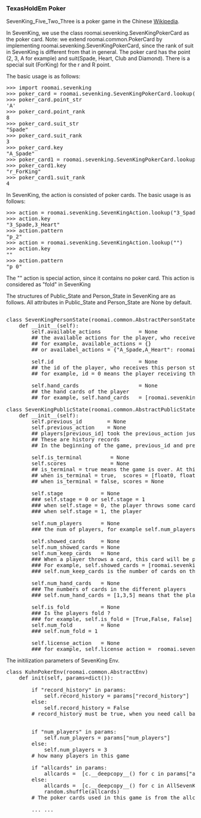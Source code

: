 ### TexasHoldEm Poker


SevenKing_Five_Two_Three is a poker game in the Chinese [Wikipedia](https://zh.wikipedia.org/wiki/7%E9%AC%BC523).


In SevenKing, we use the class roomai.sevenking.SevenKingPokerCard as the poker card. Note: we extend roomai.common.PokerCard by implementing roomai.sevenking.SevenKingPokerCard, since the rank of suit in SevenKing is different from that in general.
The poker card has the point (2, 3, A for example) and suit(Spade, Heart, Club and Diamond). There is a special suit (ForKing) for the r and R point.

The basic usage is as follows:
<pre>
>>> import roomai.sevenking
>>> poker_card = roomai.sevenking.SevenKingPokerCard.lookup("A_Spade")
>>> poker_card.point_str
'A'
>>> poker_card.point_rank
8
>>> poker_card.suit_str
"Spade"
>>> poker_card.suit_rank
3
>>> poker_card.key
"A_Spade"
>>> poker_card1 = roomai.sevenking.SevenKingPokerCard.lookup("r_ForKing")
>>> poker_card1.key
"r_ForKing"
>>> poker_card1.suit_rank
4
</pre>


In SevenKing, the action is consisted of poker cards. The basic usage is as follows:
<pre>
>>> action = roomai.sevenking.SevenKingAction.lookup("3_Spade,3_Heart")
>>> action.key
"3_Spade,3_Heart"
>>> action.pattern
"p_2"
>>> action = roomai.sevenking.SevenKingAction.lookup("")
>>> action.key
""
>>> action.pattern
"p_0"
</pre>
The "" action is special action, since it contains no poker card. This action is considered as "fold" in SevenKing


The structures of Public_State and Person_State in SevenKing are as follows. All attributes in Public_State and Person_State are None by default.

<pre>

class SevenKingPersonState(roomai.common.AbstractPersonState):
    def __init__(self):
        self.available_actions            = None
        ## the available actions for the player, who receives this person state.
        ## for example, available_actions = {}
        ## or availabel_actions = {"A_Spade,A_Heart": roomai.sevenking.SevenKingAction.lookup("A_Spade, A_Heart")}

        self.id                           = None
        ## the id of the player, who receives this person state.
        ## for example, id = 0 means the player receiving this person state is players[0]

        self.hand_cards                   = None
        ## the hand cards of the player
        ## for example, self.hand_cards   = [roomai.sevenking.SevenKingPokerCard.lookup("A_Spade"

class SevenKingPublicState(roomai.common.AbstractPublicState):
    def __init__(self):
        self.previous_id        = None
        self.previous_action    = None
        ## players[previous_id] took the previous_action just before this action
        ## These are history records
        ## In the beginning of the game, previous_id and previous_action = None

        self.is_terminal         = None
        self.scores              = None
        ## is_terminal = true means the game is over. At this time, scores is not None
        ## when is_terminal = true,  scores = [float0, float1, ..., float_n].
        ## when is_terminal = false, scores = None

        self.stage            = None
        ### self.stage = 0 or self.stage = 1
        ### when self.stage = 0, the player throws some cards by taking a action, and will receive the same number of cards
        ### when self.stage = 1, the player

        self.num_players      = None
        ### the num of players, for example self.num_players = 0

        self.showed_cards     = None
        self.num_showed_cards = None
        self.num_keep_cards   = None
        ### When a player throws a card, this card will be public(showed).
        ### For example, self.showed_cards = [roomai.sevenking.SevenKingPokerCard.lookup("A_Spade")], self.num_showed_cards = 1
        ### self.num_keep_cards is the number of cards on the table.

        self.num_hand_cards   = None
        ### The numbers of cards in the different players
        ### self.num_hand_cards = [1,3,5] means that the player0 has 1 card, the player1 has 3 cards and the player2 has 5 cards

        self.is_fold          = None
        ### Is the players fold ?
        ### for example, self.is_fold = [True,False, False]
        self.num_fold         = None
        ### self.num_fold = 1

        self.license_action   = None
        ### for example, self.license_action =  roomai.sevenking.SevenKingAction.lookup("A_Spade")
</pre>

The initilization parameters of SevenKing Env.

<pre>
class KuhnPokerEnv(roomai.common.AbstractEnv)
    def init(self, params=dict()):

        if "record_history" in params:
            self.record_history = params["record_history"]
        else:
            self.record_history = False
        # record_history must be true, when you need call backward


        if "num_players" in params:
            self.num_players = params["num_players"]
        else:
            self.num_players = 3
        # how many players in this game

        if "allcards" in params:
            allcards =  [c.__deepcopy__() for c in params["allcards"]]
        else:
            allcards =  [c.__deepcopy__() for c in AllSevenKingPokerCards.values()]
            random.shuffle(allcards)
        # The poker cards used in this game is from the allcards (from tail to head)
        
        ... ...
</pre>